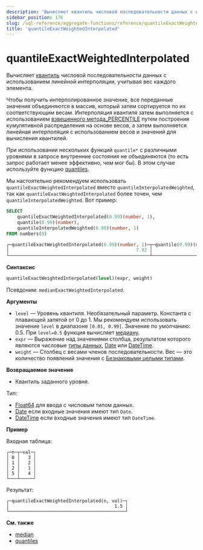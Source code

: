 ```yaml
---
description: 'Вычисляет квантиль числовой последовательности данных с использованием линейной интерполяции, учитывая вес каждого элемента.'
sidebar_position: 176
slug: /sql-reference/aggregate-functions/reference/quantileExactWeightedInterpolated
title: 'quantileExactWeightedInterpolated'
---
```



# quantileExactWeightedInterpolated

Вычисляет [квантиль](https://en.wikipedia.org/wiki/Quantile) числовой последовательности данных с использованием линейной интерполяции, учитывая вес каждого элемента.

Чтобы получить интерполированное значение, все переданные значения объединяются в массив, который затем сортируется по их соответствующим весам. Интерполяция квантиля затем выполняется с использованием [взвешенного метода_PERCENTILE](https://en.wikipedia.org/wiki/Percentile#The_weighted_percentile_method) путем построения кумулятивной распределения на основе весов, а затем выполняется линейная интерполяция с использованием весов и значений для вычисления квантилей.

При использовании нескольких функций `quantile*` с различными уровнями в запросе внутренние состояния не объединяются (то есть запрос работает менее эффективно, чем мог бы). В этом случае используйте функцию [quantiles](../../../sql-reference/aggregate-functions/reference/quantiles.md#quantiles).

Мы настоятельно рекомендуем использовать `quantileExactWeightedInterpolated` вместо `quantileInterpolatedWeighted`, так как `quantileExactWeightedInterpolated` более точен, чем `quantileInterpolatedWeighted`. Вот пример:

```sql
SELECT
    quantileExactWeightedInterpolated(0.99)(number, 1),
    quantile(0.99)(number),
    quantileInterpolatedWeighted(0.99)(number, 1)
FROM numbers(9)

┌─quantileExactWeightedInterpolated(0.99)(number, 1)─┬─quantile(0.99)(number)─┬─quantileInterpolatedWeighted(0.99)(number, 1)─┐
│                                               7.92 │                   7.92 │                                             8 │
└────────────────────────────────────────────────────┴────────────────────────┴───────────────────────────────────────────────┘
```

**Синтаксис**

```sql
quantileExactWeightedInterpolated(level)(expr, weight)
```

Псевдоним: `medianExactWeightedInterpolated`.

**Аргументы**

- `level` — Уровень квантиля. Необязательный параметр. Константа с плавающей запятой от 0 до 1. Мы рекомендуем использовать значение `level` в диапазоне `[0.01, 0.99]`. Значение по умолчанию: 0.5. При `level=0.5` функция вычисляет [медиану](https://en.wikipedia.org/wiki/Median).
- `expr` — Выражение над значениями столбца, результатом которого являются числовые [типы данных](/sql-reference/data-types), [Date](../../../sql-reference/data-types/date.md) или [DateTime](../../../sql-reference/data-types/datetime.md).
- `weight` — Столбец с весами членов последовательности. Вес — это количество появлений значения с [Безнаковыми целыми типами](../../../sql-reference/data-types/int-uint.md).

**Возвращаемое значение**

- Квантиль заданного уровня.

Тип:

- [Float64](../../../sql-reference/data-types/float.md) для ввода с числовым типом данных.
- [Date](../../../sql-reference/data-types/date.md) если входные значения имеют тип `Date`.
- [DateTime](../../../sql-reference/data-types/datetime.md) если входные значения имеют тип `DateTime`.

**Пример**

Входная таблица:

```text
┌─n─┬─val─┐
│ 0 │   3 │
│ 1 │   2 │
│ 2 │   1 │
│ 5 │   4 │
└───┴─────┘
```

Результат:

```text
┌─quantileExactWeightedInterpolated(n, val)─┐
│                                       1.5 │
└───────────────────────────────────────────┘
```

**См. также**

- [median](/sql-reference/aggregate-functions/reference/median)
- [quantiles](../../../sql-reference/aggregate-functions/reference/quantiles.md#quantiles)
